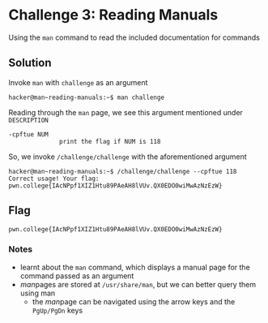 # Challenge 3: Reading Manuals
Using the `man` command to read the included documentation for commands
## Solution
Invoke `man` with `challenge` as an argument
```
hacker@man~reading-manuals:~$ man challenge
```
Reading through the `man` page, we see this argument mentioned under `DESCRIPTION`
```
-cpftue NUM
              print the flag if NUM is 118
```
So, we invoke `/challenge/challenge` with the aforementioned argument
```
hacker@man~reading-manuals:~$ /challenge/challenge --cpftue 118
Correct usage! Your flag: pwn.college{IAcNPpf1XIZ1Htu89PAeAH8lVUv.QX0EDO0wiMwAzNzEzW}
```
## Flag
`pwn.college{IAcNPpf1XIZ1Htu89PAeAH8lVUv.QX0EDO0wiMwAzNzEzW}`
### Notes
- learnt about the `man` command, which displays a manual page for the command passed as an argument
- *man*pages are stored at `/usr/share/man`, but we can better query them using man
    - the *man*page can be navigated using the arrow keys and the `PgUp/PgDn` keys